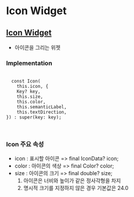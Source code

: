 # Icon Widget

## <a href='https://api.flutter.dev/flutter/widgets/Icon-class.html'>Icon Widget</a>
  - 아이콘을 그리는 위젯

  ### Implementation
  <pre>
  <code>
  const Icon(
    this.icon, {
    Key? key,
    this.size,
    this.color,
    this.semanticLabel,
    this.textDirection,
}) : super(key: key);
  </code>
  </pre>
  
  ### Icon 주요 속성
  - icon : 표시할 아이콘 => final IconData? icon;
  - color : 아이콘의 색상 => final Color? color;
  - size : 아이콘의 크기 => final double? size;<br>
    1. 아이콘은 너비와 높이가 같은 정사각형을 차지
    2. 명시적 크기를 지정하지 않은 경우 기본값은 24.0
